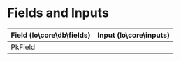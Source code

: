 # Fields and Inputs

| Field (lo\core\db\fields)        | Input (lo\core\inputs) |
| -------------------------------- | ---------------------- |
| PkField                          |                        |


